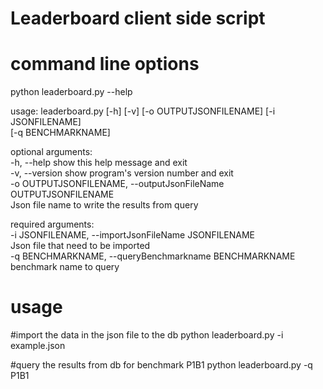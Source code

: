 # Leaderboard client side script


# command line options
python leaderboard.py --help

usage: leaderboard.py [-h] [-v] [-o OUTPUTJSONFILENAME] [-i JSONFILENAME]  
                      [-q BENCHMARKNAME]

optional arguments:  
  -h, --help            show this help message and exit  
  -v, --version         show program's version number and exit  
  -o OUTPUTJSONFILENAME, --outputJsonFileName OUTPUTJSONFILENAME  
                        Json file name to write the results from query  

required arguments:  
  -i JSONFILENAME, --importJsonFileName JSONFILENAME  
                        Json file that need to be imported  
  -q BENCHMARKNAME, --queryBenchmarkname BENCHMARKNAME  
                        benchmark name to query  

# usage

#import the data in the json file to the db
python leaderboard.py -i example.json

#query the results from db for benchmark P1B1
python leaderboard.py -q P1B1
